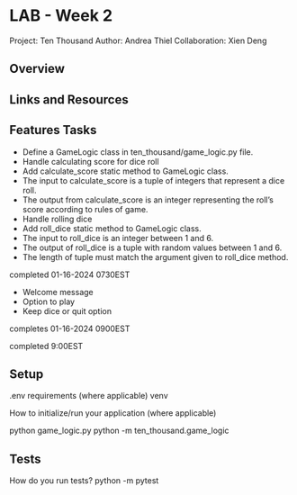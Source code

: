 # LAB - Week 2

Project: Ten Thousand
Author: Andrea Thiel
Collaboration: Xien Deng

## Overview


## Links and Resources

## Features Tasks

- Define a GameLogic class in ten_thousand/game_logic.py file.
- Handle calculating score for dice roll
- Add calculate_score static method to GameLogic class.
- The input to calculate_score is a tuple of integers that represent a dice roll.
- The output from calculate_score is an integer representing the roll’s score according to rules of game.
- Handle rolling dice
- Add roll_dice static method to GameLogic class.
- The input to roll_dice is an integer between 1 and 6.
- The output of roll_dice is a tuple with random values between 1 and 6.
- The length of tuple must match the argument given to roll_dice method.

completed 01-16-2024 0730EST

- Welcome message
- Option to play
- Keep dice or quit option

completes 01-16-2024 0900EST


completed 9:00EST

## Setup

.env requirements (where applicable)
venv

How to initialize/run your application (where applicable)

<!-- the initialize is not working. spoke with JB and he said we'll go over it in class on 1/17 -->
python game_logic.py
python -m ten_thousand.game_logic

## Tests

How do you run tests? 
python -m pytest  


